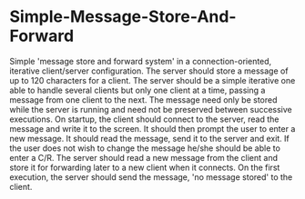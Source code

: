 Simple-Message-Store-And-Forward
================================

Simple 'message store and forward system' in a connection-oriented, iterative client/server configuration. The server should store a message of up to 120 characters for a client. The server should be a simple iterative one able to handle several clients but only one client at a time, passing a message from one client to the next. The message need only be stored while the server is running and need not be preserved between successive executions.  On startup, the client should connect to the server, read the message and write it to the screen. It should then prompt the user to enter a new message. It should read the message, send it to the server and exit. If the user does not wish to change the message he/she should be able to enter a C/R.  The server should read a new message from the client and store it for forwarding later to a new client when it connects. On the first execution, the server should send the message, 'no message stored' to the client.
